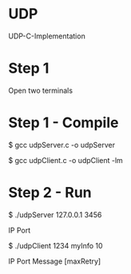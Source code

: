 # UDP
UDP-C-Implementation

# Step 1
Open two terminals

# Step 1 - Compile
$ gcc udpServer.c -o udpServer

$ gcc udpClient.c -o udpClient -lm


# Step 2 - Run 
$ ./udpServer 127.0.0.1 3456 

IP Port

$ ./udpClient 1234 myInfo 10

IP Port Message [maxRetry]
